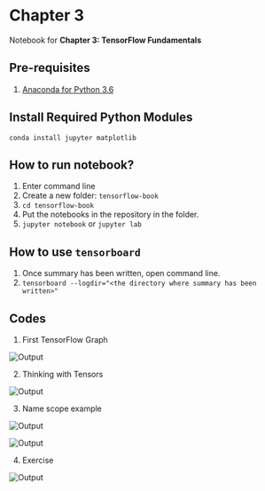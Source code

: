 # Chapter 3

Notebook for **Chapter 3: TensorFlow Fundamentals**

## Pre-requisites

1) [Anaconda for Python 3.6](https://www.anaconda.com/downloads)

## Install Required Python Modules

`conda install jupyter matplotlib`

## How to run **notebook**?

1) Enter command line
2) Create a new folder: `tensorflow-book`
3) `cd tensorflow-book`
4) Put the notebooks in the repository in the folder.
5) `jupyter notebook` or `jupyter lab`

## How to use **`tensorboard`**

1) Once summary has been written, open command line.
2) `tensorboard --logdir="<the directory where summary has been written>"`

## Codes

1) First TensorFlow Graph

![Output](https://github.com/vishwesh5/Tensorflow-Book/raw/master/chapter-03/first_tensorflow_graph.png)

2) Thinking with Tensors

![Output](https://github.com/vishwesh5/TensorFlow-Book/raw/master/chapter-03/thinking_with_tensors.png)

3) Name scope example

![Output](https://github.com/vishwesh5/TensorFlow-Book/raw/master/chapter-03/name_scope1.png)

![Output](https://github.com/vishwesh5/TensorFlow-Book/raw/master/chapter-03/name_scope2.png)

4) Exercise

![Output](https://github.com/vishwesh5/TensorFlow-Book/raw/master/chapter-03/Exercise.png)
